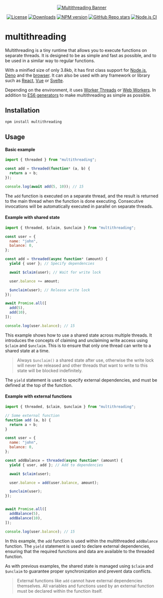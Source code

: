 <div align="center">

[![Multithreading Banner](https://github.com/W4G1/multithreading/assets/38042257/a4eb6cae-1e78-493f-aeaa-75b6aa50edd4)](https://multithreading.io)

[![License](https://img.shields.io/github/license/W4G1/multithreading)](https://github.com/W4G1/multithreading/blob/main/LICENSE.md)
[![Downloads](https://img.shields.io/npm/dw/multithreading?color=%238956FF)](https://www.npmjs.com/package/multithreading)
[![NPM version](https://img.shields.io/npm/v/multithreading)](https://www.npmjs.com/package/multithreading?activeTab=versions)
[![GitHub Repo stars](https://img.shields.io/github/stars/W4G1/multithreading?logo=github&label=Star&labelColor=rgb(26%2C%2030%2C%2035)&color=rgb(13%2C%2017%2C%2023))](https://github.com/W4G1/multithreading)
[![Node.js CI](https://github.com/W4G1/multithreading/actions/workflows/node.js.yml/badge.svg)](https://github.com/W4G1/multithreading/actions/workflows/node.js.yml)

</div>

# multithreading

Multithreading is a tiny runtime that allows you to execute functions on separate threads. It is designed to be as simple and fast as possible, and to be used in a similar way to regular functions.

With a minified size of only 3.8kb, it has first class support for [Node.js](https://nodejs.org/), [Deno](https://deno.com/) and the [browser](https://caniuse.com/?search=webworkers). It can also be used with any framework or library such as [React](https://react.dev/), [Vue](https://vuejs.org/) or [Svelte](https://svelte.dev/).

Depending on the environment, it uses [Worker Threads](https://nodejs.org/api/worker_threads.html) or [Web Workers](https://developer.mozilla.org/en-US/docs/Web/API/Worker). In addition to [ES6 generators](https://developer.mozilla.org/en-US/docs/Web/JavaScript/Reference/Statements/function*) to make multithreading as simple as possible.

## Installation

```bash
npm install multithreading
```

## Usage

#### Basic example

```js
import { threaded } from "multithreading";

const add = threaded(function* (a, b) {
  return a + b;
});

console.log(await add(5, 10)); // 15
```
The `add` function is executed on a separate thread, and the result is returned to the main thread when the function is done executing. Consecutive invocations will be automatically executed in parallel on separate threads.

#### Example with shared state

```js
import { threaded, $claim, $unclaim } from "multithreading";

const user = {
  name: "john",
  balance: 0,
};

const add = threaded(async function* (amount) {
  yield { user }; // Specify dependencies

  await $claim(user); // Wait for write lock

  user.balance += amount;

  $unclaim(user); // Release write lock
});

await Promise.all([
  add(5),
  add(10),
]);

console.log(user.balance); // 15
```
This example shows how to use a shared state across multiple threads. It introduces the concepts of claiming and unclaiming write access using `$claim` and `$unclaim`. This is to ensure that only one thread can write to a shared state at a time.

> Always `$unclaim()` a shared state after use, otherwise the write lock will never be released and other threads that want to write to this state will be blocked indefinitely.

The `yield` statement is used to specify external dependencies, and must be defined at the top of the function.

#### Example with external functions

```js
import { threaded, $claim, $unclaim } from "multithreading";

// Some external function
function add (a, b) {
  return a + b;
}

const user = {
  name: "john",
  balance: 0,
};

const addBalance = threaded(async function* (amount) {
  yield { user, add }; // Add to dependencies

  await $claim(user);

  user.balance = add(user.balance, amount);

  $unclaim(user);
});


await Promise.all([
  addBalance(5),
  addBalance(10),
]);

console.log(user.balance); // 15
```
In this example, the `add` function is used within the multithreaded `addBalance` function. The `yield` statement is used to declare external dependencies, ensuring that the required functions and data are available to the threaded function.

As with previous examples, the shared state is managed using `$claim` and `$unclaim` to guarantee proper synchronization and prevent data conflicts.

> External functions like `add` cannot have external dependencies themselves. All variables and functions used by an external function must be declared within the function itself.
